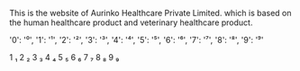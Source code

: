 This is the website of Aurinko Healthcare Private Limited. 
which is based on the human healthcare product and veterinary healthcare product.

'0': '⁰',
'1': '¹',
'2': '²',
'3': '³',
'4': '⁴',
'5': '⁵',
'6': '⁶',
'7': '⁷',
'8': '⁸',
'9': '⁹'



1	₁
2	₂
3	₃
4	₄
5	₅
6	₆
7	₇
8	₈
9	₉